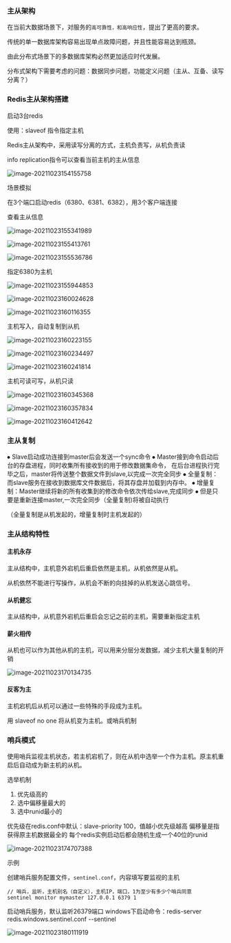 ### 主从架构

在当前大数据场景下，对服务的`高可靠性，和高响应性`，提出了更高的要求。

传统的单一数据库架构容易出现单点故障问题，并且性能容易达到瓶颈。

由此分布式场景下的多数据库架构必然更加适应时代发展。

分布式架构下需要考虑的问题：数据同步问题，功能定义问题（主从、互备、读写分离？）



### Redis主从架构搭建

启动3台redis

使用：slaveof  <ip><port>指令指定主机

Redis主从架构中，采用读写分离的方式，主机负责写，从机负责读

info replication指令可以查看当前主机的主从信息

![image-20211023154155758](image/image-20211023154155758.png)



场景模拟

在3个端口启动redis（6380、6381、6382），用3个客户端连接

查看主从信息

![image-20211023155341989](image/image-20211023155341989.png)

![image-20211023155413761](image/image-20211023155413761.png)

![image-20211023155536786](image/image-20211023155536786.png)

指定6380为主机

![image-20211023155944853](image/image-20211023155944853.png)

![image-20211023160024628](image/image-20211023160024628.png)

![image-20211023160116355](image/image-20211023160116355.png)

主机写入，自动复制到从机

![image-20211023160223155](image/image-20211023160223155.png)

![image-20211023160234497](image/image-20211023160234497.png)

![image-20211023160241814](image/image-20211023160241814.png)

主机可读可写，从机只读

![image-20211023160345368](image/image-20211023160345368.png)

![image-20211023160357834](image/image-20211023160357834.png)

![image-20211023160412642](image/image-20211023160412642.png)



### 主从复制

⦁	Slave启动成功连接到master后会发送一个sync命令
⦁	Master接到命令启动后台的存盘进程，同时收集所有接收到的用于修改数据集命令， 在后台进程执行完毕之后，master将传送整个数据文件到slave,以完成一次完全同步
⦁	全量复制：而slave服务在接收到数据库文件数据后，将其存盘并加载到内存中。
⦁	增量复制：Master继续将新的所有收集到的修改命令依次传给slave,完成同步
⦁	但是只要是重新连接master,一次完全同步（全量复制)将被自动执行

（全量复制是从机发起的，增量复制时主机发起的）



### 主从结构特性

#### 主机永存

主从结构中，主机意外宕机后重启依然是主机，从机依然是从机。

从机依然不能进行写操作，从机会不断的向挂掉的从机发送心跳信号。



#### 从机健忘

主从结构中，从机意外宕机后重启会忘记之前的主机，需要重新指定主机





#### 薪火相传

从机也可以作为其他从机的主机，可以用来分层分发数据，减少主机大量复制的开销

![image-20211023170134735](image/image-20211023170134735.png)



#### 反客为主

主机宕机后从机可以通过一些特殊的手段成为主机。

用 slaveof  no one  将从机变为主机。或哨兵机制





### 哨兵模式

使用哨兵监视主机状态，若主机宕机了，则在从机中选举一个作为主机。原主机重启后自动成为新主机的从机。



选举机制

1. 优先级高的
2. 选中偏移量最大的
3. 选中runid最小的

优先级在redis.conf中默认：slave-priority 100，值越小优先级越高
偏移量是指获得原主机数据最全的
每个redis实例启动后都会随机生成一个40位的runid

![image-20211023174707388](image/image-20211023174707388.png)



示例

创建哨兵服务配置文件，`sentinel.conf`，内容填写要监视的主机

```
// 哨兵，监听，主机别名（自定义），主机IP，端口，1为至少有多少个哨兵同意
sentinel monitor mymaster 127.0.0.1 6379 1
```

启动哨兵服务，默认监听26379端口
windows下启动命令：redis-server redis.windows.sentinel.conf --sentinel

![image-20211023180111919](image/image-20211023180111919.png)